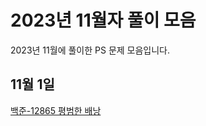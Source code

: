 # 2023년 11월자 풀이 모음 #

2023년 11월에 풀이한 PS 문제 모음입니다.

## 11월 1일 ##

[백준-12865 평범한 배낭](20231101/백준-12865%20평범한%20배낭.md)
